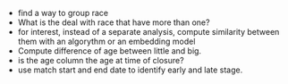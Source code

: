 - find a way to group race
- What is the deal with race that have more than one?
- for interest, instead of a separate analysis, compute similarity between them with an algorythm or an embedding model
- Compute difference of age between little and big. 
-  is the age column the age at time of closure?
- use match start and end date to identify early and late stage.
